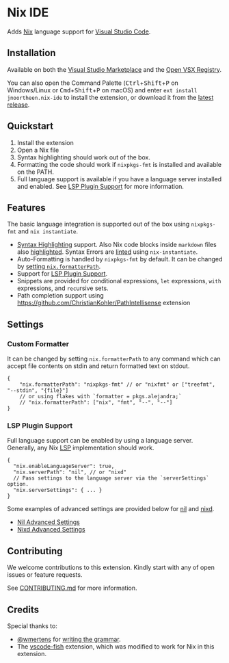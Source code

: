 # Nix IDE

Adds [Nix](https://nixos.org/) language support for [Visual Studio Code](https://code.visualstudio.com/).

## Installation

Available on both the [Visual Studio Marketplace](https://marketplace.visualstudio.com/items?itemName=jnoortheen.nix-ide) and the [Open VSX Registry](https://open-vsx.org/extension/jnoortheen/nix-ide).

You can also open the Command Palette (<kbd>Ctrl</kbd>+<kbd>Shift</kbd>+<kbd>P</kbd> on Windows/Linux or <kbd>Cmd</kbd>+<kbd>Shift</kbd>+<kbd>P</kbd> on macOS) and enter `ext install jnoortheen.nix-ide` to install the extension, or download it from the [latest release](https://github.com/nix-community/vscode-nix-ide/releases/latest).

## Quickstart

1. Install the extension
2. Open a Nix file
3. Syntax highlighting should work out of the box.
4. Formatting the code should work if `nixpkgs-fmt` is installed and available on the PATH.
5. Full language support is available if you have a language server installed and enabled. See [LSP Plugin Support](#lsp-plugin-support) for more information.

## Features

The basic language integration is supported out of the box using `nixpkgs-fmt` and `nix instantiate`.

- [Syntax Highlighting](./images/docs/nix-syntax-highlight.png) support. Also Nix code blocks inside `markdown` files also [highlighted](./images/docs/md-embed-nix.png). Syntax Errors are [linted](./images/docs/linting.png) using `nix-instantiate`.
- Auto-Formatting is handled by `nixpkgs-fmt` by default. It can be changed by [setting `nix.formatterPath`](#custom-formatter).
- Support for [LSP Plugin Support](#lsp-plugin-support).
- Snippets are provided for conditional expressions, `let` expressions, `with` expressions, and `rec`ursive sets.
- Path completion support using https://github.com/ChristianKohler/PathIntellisense extension

## Settings

### Custom Formatter

It can be changed by setting `nix.formatterPath` to any command which can accept file contents on stdin and return formatted text on stdout.

```json5
{ 
    "nix.formatterPath": "nixpkgs-fmt" // or "nixfmt" or ["treefmt", "--stdin", "{file}"]
    // or using flakes with `formatter = pkgs.alejandra;`
    // "nix.formatterPath": ["nix", "fmt", "--", "--"]
}
```

### LSP Plugin Support

Full language support can be enabled by using a language server. Generally, any Nix [LSP](https://microsoft.github.io/language-server-protocol/) implementation should work.

```json5
{
  "nix.enableLanguageServer": true,
  "nix.serverPath": "nil", // or "nixd"
  // Pass settings to the language server via the `serverSettings` option.
  "nix.serverSettings": { ... }
}
```
Some examples of advanced settings are provided below for [nil](https://github.com/oxalica/nil) and [nixd](https://github.com/nix-community/nixd).

* [Nil Advanced Settings](./docs/snippets/advanced-nil-settings.jsonc)
* [Nixd Advanced Settings](./docs/snippets/advanced-nixd-settings.jsonc)

## Contributing

We welcome contributions to this extension. Kindly start with any of open issues or feature requests.

See [CONTRIBUTING.md](./CONTRIBUTING.md) for more information.

## Credits

Special thanks to:

- [@wmertens](https://github.com/wmertens) for [writing the grammar](https://github.com/wmertens/sublime-nix/blob/master/nix.tmLanguage).
- The [vscode-fish](https://github.com/bmalehorn/vscode-fish/) extension, which was modified to work for Nix in this extension.
